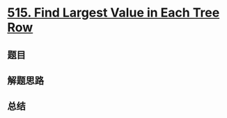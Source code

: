 # [515. Find Largest Value in Each Tree Row](https://leetcode.com/problems/find-largest-value-in-each-tree-row/)

## 题目


## 解题思路


## 总结


